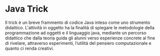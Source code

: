 # Java Trick
Il trick è un breve frammento di codice Java inteso come uno strumento didattico. 
L'attività in oggetto ha la finalità di spiegare le metodologie della programmazione ad oggetti e il linguaggio java, mediante un percorso didattico che dalla teoria guida gli alunni verso esperienze concrete al fine di rivelare, attraverso esperimenti, l’utilità del pensiero computazionale e quanto ci renda creativi.
